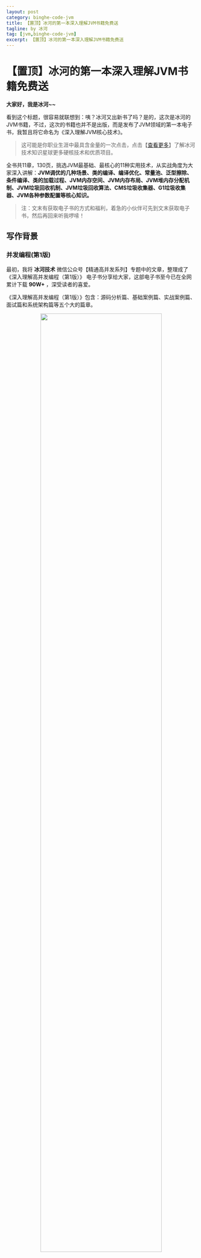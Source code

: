 ```yaml
---
layout: post
category: binghe-code-jvm
title: 【置顶】冰河的第一本深入理解JVM书籍免费送
tagline: by 冰河
tag: [jvm,binghe-code-jvm]
excerpt: 【置顶】冰河的第一本深入理解JVM书籍免费送
---
```


# 【置顶】冰河的第一本深入理解JVM书籍免费送

**大家好，我是冰河~~**

看到这个标题，很容易就联想到：咦？冰河又出新书了吗？是的，这次是冰河的JVM书籍，不过，这次的书籍也并不是出版，而是发布了JVM领域的第一本电子书，我暂且将它命名为《深入理解JVM核心技术》。

> 这可能是你职业生涯中最具含金量的一次点击，点击【[查看更多](https://mp.weixin.qq.com/s?__biz=Mzg4MjU0OTM1OA==&mid=2247510630&idx=1&sn=f1cf4873cfc6641f1fd9884bc3e55b55&scene=21#wechat_redirect)】了解冰河技术知识星球更多硬核技术和优质项目。

全书共11章，130页，挑选JVM最基础、最核心的11种实用技术，从实战角度为大家深入讲解：**JVM调优的几种场景、类的编译、编译优化、常量池、泛型擦除、条件编译、类的加载过程、JVM内存空间、JVM内存布局、JVM堆内存分配机制、JVM垃圾回收机制、JVM垃圾回收算法、CMS垃圾收集器、G1垃圾收集器、JVM各种参数配置等核心知识。**

> 注：文末有获取电子书的方式和福利，着急的小伙伴可先到文末获取电子书，然后再回来听我啰嗦！

## 写作背景

### 并发编程(第1版)

最初，我将 **冰河技术** 微信公众号【精通高并发系列】专题中的文章，整理成了《深入理解高并发编程（第1版）》 电子书分享给大家，这部电子书至今已在全网累计下载 **90W+** ，深受读者的喜爱。

《深入理解高并发编程（第1版）》包含：源码分析篇、基础案例篇、实战案例篇、面试篇和系统架构篇等五个大的篇章。

<div align="center">
    <img src="https://binghe.gitcode.host/assets/images/core/jvm/2022-10-07-001.png?raw=true" width="80%">
    <br/>
</div>


### 并发编程(第2版)

后来，我在第1版的基础上，经过不断地优化和完善，为大家推出了《深入理解高并发编程（第2版）》电子书，《深入理解高并发编程（第2版）》相比于《深入理解高并发编程（第1版）》来说，不仅在每一个篇章内新增了大量并发编程文章，更是在《深入理解高并发编程（第1版）》中的五个大的篇章的基础上直接扩充到八个大的篇章，目前全网下载量也已经突破**50W+**。

《深入理解高并发编程（第2版）》包含：并发编程学习路线、源码分析篇、JDK核心类库篇、基础案例篇、实战案例篇、性能优化篇、面试篇和系统架构篇等八个大的篇章。

<div align="center">
    <img src="https://binghe.gitcode.host/assets/images/core/jvm/2022-10-07-002.png?raw=true" width="80%">
    <br/>
</div>


### 实战高并发设计模式

再后来，冰河又写了一本《实战高并发设计模式》电子书。在《实战高并发设计模式》一书中，主要以事件驱动、以故事线的形式来贯穿始末，全面系统的阐述了主人公小菜在并发编程领域一路打怪升级，最终升职加薪的过程。

书中总体涵盖最核心，也是最常用的12种并发设计模式，共60多个章节，涉及到多个真实场景的案例，包含：**社区电商系统、消息聚合发送系统、交易系统、监控报警系统、积分系统、优惠券系统、文件同步助手、个人文库系统、商详页系统、单点登录系统、报表系统、热点商品统计系统、实时交易统计系统。**

让大家更好的从项目实战角度学习并发设计模式。所以说，对于并发编程来说，你可以轻松、高效的学会，吃透并发设计模式的核心知识。全网已累计下载 **20W +**。

### 下载三部电子书

* 下载《实战高并发设计模式》：[https://mp.weixin.qq.com/s/HPLdNIHHSUcBCvETDShwOQ](https://mp.weixin.qq.com/s/HPLdNIHHSUcBCvETDShwOQ)

* 下载《深入理解高并发编程（第2版）》：[https://mp.weixin.qq.com/s/E5XZW_HSqKBbgxix6xQGAQ](https://mp.weixin.qq.com/s/E5XZW_HSqKBbgxix6xQGAQ)

* 下载《深入理解高并发编程（第1版）》：[https://mp.weixin.qq.com/s/yPUzyssTJ3Jv9prljhrmrQ](https://mp.weixin.qq.com/s/yPUzyssTJ3Jv9prljhrmrQ)

## 关于本书

这次，冰河再次为大家带来一本《深入理解JVM核心技术》，全书共11章，挑选JVM最基础、最核心的11种实用技术，从实战角度为大家深入讲解：**JVM调优的几种场景、类的编译、编译优化、常量池、泛型擦除、条件编译、类的加载过程、JVM内存空间、JVM内存布局、JVM堆内存分配机制、JVM垃圾回收机制、JVM垃圾回收算法、CMS垃圾收集器、G1垃圾收集器、JVM各种参数配置等核心知识。**

如果这本电子书能够给你带来帮助，请关注 **冰河技术** 微信公众号，回复 **星球** 领取优惠券加入**[冰河技术](https://public.zsxq.com/groups/48848484411888.html)** 知识星球， 我们一起进阶，一起牛逼。

## 部分内容

<div align="center">
    <img src="https://binghe.gitcode.host/assets/images/core/jvm/2025-05-18-002.png?raw=true" width="80%">
    <br/>
</div>

<div align="center">
    <img src="https://binghe.gitcode.host/assets/images/core/jvm/2025-05-18-003.png?raw=true" width="80%">
    <br/>
</div>

<div align="center">
    <img src="https://binghe.gitcode.host/assets/images/core/jvm/2025-05-18-004.png?raw=true" width="80%">
    <br/>
</div>

<div align="center">
    <img src="https://binghe.gitcode.host/assets/images/core/jvm/2025-05-18-005.png?raw=true" width="80%">
    <br/>
</div>

<div align="center">
    <img src="https://binghe.gitcode.host/assets/images/core/jvm/2025-05-18-006.png?raw=true" width="80%">
    <br/>
</div>

<div align="center">
    <img src="https://binghe.gitcode.host/assets/images/core/jvm/2025-05-18-007.png?raw=true" width="80%">
    <br/>
</div>


## 获取本书

关注 **冰河技术** 微信公众号，回复 **jvm1** 即可领取《深入理解JVM核心技术》电子书。

## 写在最后

在冰河的知识星球有大量从零开始带你手写的企业级生产项目，像DeepSeek大模型、手写高性能熔断组件、手写通用指标上报组件、手写高性能数据库路由组件、分布式IM即时通讯系统、Sekill分布式秒杀系统、手写RPC、简易商城系统等等，这些项目的需求、方案、架构、落地等均来自互联网真实业务场景，让你真正学到互联网大厂的业务与技术落地方案，并将其有效转化为自己的知识储备。

**值得一提的是：冰河自研的Polaris高性能网关比某些开源网关项目性能更高，并且冰河也正在为企业级高性能RPC框架录制视频，全程带你分析原理和手撸代码。** 你还在等啥？不少小伙伴经过星球硬核技术和项目的历练，早已成功跳槽加薪，实现薪资翻倍，而你，还在原地踏步，抱怨大环境不好。抛弃焦虑和抱怨，我们一起塌下心来沉淀硬核技术和项目，让自己的薪资更上一层楼。

<div align="center">
    <img src="https://binghe.gitcode.host/images/personal/xingqiu_149.png?raw=true" width="80%">
    <br/>
</div>

目前，领券加入星球就可以跟冰河一起学习《DeepSeek大模型》、《手写高性能通用熔断组件项目》、《手写高性能通用监控指标上报组件》、《手写高性能数据库路由组件项目》、《手写简易商城脚手架项目》、《手写高性能RPC项目》和《Spring6核心技术与源码解析》、《实战高并发设计模式》、《分布式Seckill秒杀系统》、《分布式IM即时通讯系统》和《手写高性能Polaris网关》，从零开始介绍原理、设计架构、手撸代码。

**花很少的钱就能学这么多硬核技术、中间件项目和大厂秒杀系统与分布式IM即时通讯系统，比其他培训机构不知便宜多少倍，硬核多少倍，如果是我，我会买他个十年！**

加入要趁早，后续还会随着项目和加入的人数涨价，而且只会涨，不会降，先加入的小伙伴就是赚到。

另外，还有一个限时福利，邀请一个小伙伴加入，冰河就会给一笔 **分享有奖** ，有些小伙伴都邀请了50+人，早就回本了！

## 其他方式加入星球

- **链接** ：打开链接 http://m6z.cn/6aeFbs 加入星球。
- **回复** ：在公众号 **冰河技术** 回复 **星球** 领取优惠券加入星球。

**特别提醒：** 苹果用户进圈或续费，请加微信 **hacker_binghe** 扫二维码，或者去公众号 **冰河技术** 回复 **星球** 扫二维码加入星球。

## 联系冰河

### 加群交流

本群的宗旨是给大家提供一个良好的技术学习交流平台，所以杜绝一切广告！由于微信群人满 100 之后无法加入，请扫描下方二维码先添加作者 “冰河” 微信(hacker_binghe)，备注：`星球编号`。



<div align="center">
    <img src="https://binghe.gitcode.host/images/personal/hacker_binghe.jpg?raw=true" width="180px">
    <div style="font-size: 18px;">冰河微信</div>
    <br/>
</div>



### 公众号

分享各种编程语言、开发技术、分布式与微服务架构、分布式数据库、分布式事务、云原生、大数据与云计算技术和渗透技术。另外，还会分享各种面试题和面试技巧。内容在 **冰河技术** 微信公众号首发，强烈建议大家关注。

<div align="center">
    <img src="https://binghe.gitcode.host/images/personal/ice_wechat.jpg?raw=true" width="180px">
    <div style="font-size: 18px;">公众号：冰河技术</div>
    <br/>
</div>


### 视频号

定期分享各种编程语言、开发技术、分布式与微服务架构、分布式数据库、分布式事务、云原生、大数据与云计算技术和渗透技术。另外，还会分享各种面试题和面试技巧。

<div align="center">
    <img src="https://binghe.gitcode.host/images/personal/ice_video.png?raw=true" width="180px">
    <div style="font-size: 18px;">视频号：冰河技术</div>
    <br/>
</div>



### 星球

加入星球 **[冰河技术](http://m6z.cn/6aeFbs)**，可以获得本站点所有学习内容的指导与帮助。如果你遇到不能独立解决的问题，也可以添加冰河的微信：**hacker_binghe**， 我们一起沟通交流。另外，在星球中不只能学到实用的硬核技术，还能学习**实战项目**！

关注 [冰河技术](https://img-blog.csdnimg.cn/20210426115714643.jpg?raw=true)公众号，回复 `星球` 可以获取入场优惠券。

<div align="center">
    <img src="https://binghe.gitcode.host/images/personal/xingqiu.png?raw=true" width="180px">
    <div style="font-size: 18px;">知识星球：冰河技术</div>
    <br/>
</div>

**好了，今天就到这儿吧，我是冰河，我们下期见~~**